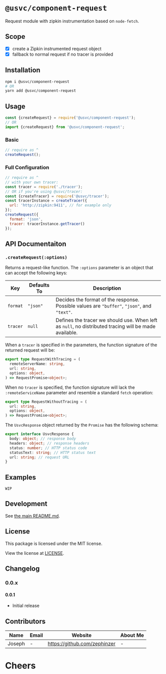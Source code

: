 # `@usvc/component-request`
Request module with zipkin instrumentation based on `node-fetch`.

## Scope

- [x] create a Zipkin instrumented request object
- [x] fallback to normal request if no tracer is provided

## Installation

```bash
npm i @usvc/component-request
# OR
yarn add @usvc/component-request
```

## Usage

```js
const {createRequest} = require('@usvc/component-request');
// OR
import {createRequest} from '@usvc/component-request';
```

### Basic

```js
// require as ^
createRequest();
```

### Full Configuration

```js
// require as ^
// with your own tracer:
const tracer = require('./tracer');
// OR if you're using @usvc/tracer:
const {createTracer} = require('@usvc/tracer');
const tracerInstance = createTracer({
  url: 'http://zipkin:9411', // for example only
});
createRequest({
  format: 'json',
  tracer: tracerInstance.getTracer()
});
```

## API Documentaiton

### `.createRequest(:options)`
Returns a request-like function. The `:options` parameter is an object that can accept the following keys:

| Key | Defaults To | Description |
| --- | --- | --- |
| `format` | `"json"` | Decides the format of the response. Possible values are `"buffer"`, `"json"`, and `"text"`. |
| `tracer` | `null` | Defines the tracer we should use. When left as `null`, no distributed tracing will be made available. |

When a `tracer` is specified in the parameters, the function signature of the returned request will be:

```typescript
export type RequestWithTracing = (
  remoteServerName: string,
  url: string,
  options: object,
) => RequestPromise<object>;
```

When no `tracer` is specified, the function signature will lack the `:remoteServiceName` parameter and resemble a standard `fetch` operation:

```typescript
export type RequestWithoutTracing = (
  url: string,
  options: object,
) => RequestPromise<object>;
```

The `UsvcResponse` object returned by the `Promise` has the following schema:

```typescript
export interface UsvcResponse {
  body: object; // response body
  headers: object; // response headers
  status: number; // HTTP status code
  statusText: string; // HTTP status text
  url: string; // request URL
}
```

## Examples

`WIP`

## Development

See [the main README.md](../../README.md).

## License

This package is licensed under the MIT license.

View the license at [LICENSE](./LICENSE).

## Changelog
### 0.0.x
#### 0.0.1
- Initial release

## Contributors

| Name | Email | Website | About Me |
| --- | --- | --- | --- |
| Joseph | - | https://github.com/zephinzer | - |

# Cheers
